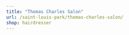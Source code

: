 ```yaml
---
title: "Thomas Charles Salon"
url: /saint-louis-park/thomas-charles-salon/
shop: hairdresser
---
```


